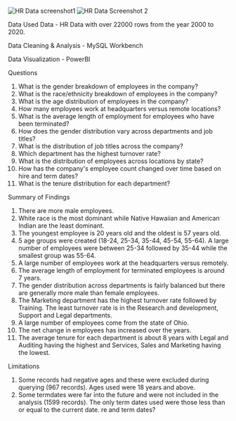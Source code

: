 ![HR Data screenshot1](https://github.com/Mamba-244/HR-Dashboard-MySQL-PowerBI/assets/154870647/93ff67e2-4528-4ff6-a08a-3091173ede2f)
![HR Data Screenshot 2](https://github.com/Mamba-244/HR-Dashboard-MySQL-PowerBI/assets/154870647/178477f0-83d4-4588-ab72-3884c9292a41)


Data Used
Data - HR Data with over 22000 rows from the year 2000 to 2020.

Data Cleaning & Analysis - MySQL Workbench

Data Visualization - PowerBI

Questions
1.	What is the gender breakdown of employees in the company?
2.	What is the race/ethnicity breakdown of employees in the company?
3.	What is the age distribution of employees in the company?
4.	How many employees work at headquarters versus remote locations?
5.	What is the average length of employment for employees who have been terminated?
6.	How does the gender distribution vary across departments and job titles?
7.	What is the distribution of job titles across the company?
8.	Which department has the highest turnover rate?
9.	What is the distribution of employees across locations by state?
10.	How has the company's employee count changed over time based on hire and term dates?
11.	What is the tenure distribution for each department?

Summary of Findings
1.	There are more male employees.
2.	White race is the most dominant while Native Hawaiian and American Indian are the least dominant.
3.	The youngest employee is 20 years old and the oldest is 57 years old.
4.	5 age groups were created (18-24, 25-34, 35-44, 45-54, 55-64). A large number of employees were between 25-34 followed by 35-44 while the smallest group was 55-64.
5.	A large number of employees work at the headquarters versus remotely.
6.	The average length of employment for terminated employees is around 7 years.
7.	The gender distribution across departments is fairly balanced but there are generally more male than female employees.
8.	The Marketing department has the highest turnover rate followed by Training. The least turnover rate is in the Research and development, Support and Legal departments.
9.	A large number of employees come from the state of Ohio.
10.	The net change in employees has increased over the years.
11.	The average tenure for each department is about 8 years with Legal and Auditing having the highest and Services, Sales and Marketing having the lowest.

Limitations
1.	Some records had negative ages and these were excluded during querying (967 records). Ages used were 18 years and above.
2.	Some termdates were far into the future and were not included in the analysis (1599 records). The only term dates used were those less than or equal to the current date.
re and term dates?
